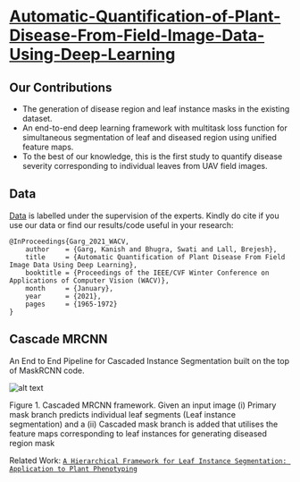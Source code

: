# [Automatic-Quantification-of-Plant-Disease-From-Field-Image-Data-Using-Deep-Learning](https://openaccess.thecvf.com/content/WACV2021/papers/Garg_Automatic_Quantification_of_Plant_Disease_From_Field_Image_Data_Using_WACV_2021_paper.pdf)

## Our Contributions
* The generation of disease region and leaf instance
masks in the existing dataset.
* An end-to-end deep learning framework with multitask loss function for simultaneous segmentation of
leaf and diseased region using unified feature maps.
* To the best of our knowledge, this is the first study to
quantify disease severity corresponding to individual
leaves from UAV field images.



## Data
[Data](https://drive.google.com/file/d/1uIb7S9R8H-2gsD-491CK0qDfUIMgO_FJ/view?usp=sharing) is labelled under the supervision of the experts. Kindly do cite if you use our data or find our results/code useful in your research:

```
@InProceedings{Garg_2021_WACV,
    author    = {Garg, Kanish and Bhugra, Swati and Lall, Brejesh},
    title     = {Automatic Quantification of Plant Disease From Field Image Data Using Deep Learning},
    booktitle = {Proceedings of the IEEE/CVF Winter Conference on Applications of Computer Vision (WACV)},
    month     = {January},
    year      = {2021},
    pages     = {1965-1972}
}
```

## Cascade MRCNN
An End to End Pipeline for Cascaded Instance Segmentation built on the top of MaskRCNN code.

![alt text](https://github.com/kanishgarg/Cascade-MRCNN/blob/master/Cascade%20MRCNN%20Architecture.png)

Figure 1. Cascaded MRCNN framework. Given an input image (i) Primary mask branch predicts individual leaf segments (Leaf instance
segmentation) and a (ii) Cascaded mask branch is added that utilises the feature maps corresponding to leaf instances for generating
diseased region mask


Related Work: [```A Hierarchical Framework for Leaf Instance Segmentation: Application to Plant Phenotyping```](https://ieeexplore.ieee.org/abstract/document/9411981)


